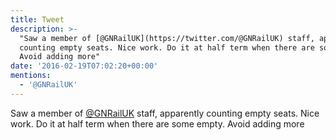 ```yaml
---
title: Tweet
description: >-
  "Saw a member of [@GNRailUK](https://twitter.com/@GNRailUK) staff, apparently
  counting empty seats. Nice work. Do it at half term when there are some empty.
  Avoid adding more"
date: '2016-02-19T07:02:20+00:00'
mentions:
  - '@GNRailUK'
---
```

Saw a member of [@GNRailUK](https://twitter.com/@GNRailUK) staff, apparently counting empty seats. Nice work. Do it at half term when there are some empty. Avoid adding more
